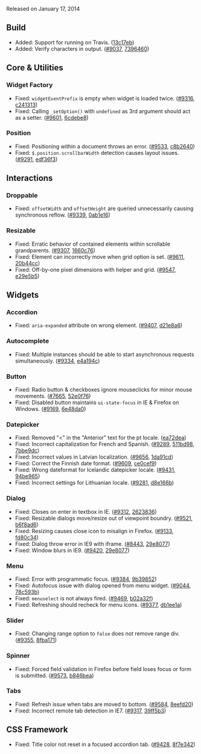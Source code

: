 <script>{
	"title": "jQuery UI 1.10.4 Changelog"
}</script>

Released on January 17, 2014

## Build

* Added: Support for running on Travis. ([13c17eb](https://github.com/jquery/jquery-ui/commit/13c17eb92250776c045da44652e7d460159cef02))
* Added: Verify characters in output. ([#9037](http://bugs.jqueryui.com/ticket/9037), [7396460](https://github.com/jquery/jquery-ui/commit/7396460c765395b97b9a1da125384903a62c1a2e))

## Core &amp; Utilities

### Widget Factory

* Fixed: `widgetEventPrefix` is empty when widget is loaded twice. ([#9316](http://bugs.jqueryui.com/ticket/9316), [c241313](https://github.com/jquery/jquery-ui/commit/c241313f1d31b18751a81c1321662512d8086cbc))
* Fixed: Calling `_setOption()` with `undefined` as 3rd argument should act as a setter. ([#9601](http://bugs.jqueryui.com/ticket/9601), [6cdebe8](https://github.com/jquery/jquery-ui/commit/6cdebe84f8fb20374bb9dd32b62cba1b7f8dfd13))

### Position

* Fixed: Positioning within a document throws an error. ([#9533](http://bugs.jqueryui.com/ticket/9533), [c8b2640](https://github.com/jquery/jquery-ui/commit/c8b264006d2fd8d9c27cfa8aef619428c563cb80))
* Fixed: `$.position.scrollbarWidth` detection causes layout issues. ([#9291](http://bugs.jqueryui.com/ticket/9291), [edf36f3](https://github.com/jquery/jquery-ui/commit/edf36f35ce84a67376d7e9fedd21fc07b38100c0))

## Interactions

### Droppable

* Fixed: `offsetWidth` and `offsetHeight` are queried unnecessarily causing synchronous reflow. ([#9339](http://bugs.jqueryui.com/ticket/9339), [0ab1e16](https://github.com/jquery/jquery-ui/commit/0ab1e16ad9eae6b030e7f569973787664760e8e6))

### Resizable

* Fixed: Erratic behavior of contained elements within scrollable grandparents. ([#9307](http://bugs.jqueryui.com/ticket/9307), [1660c76](https://github.com/jquery/jquery-ui/commit/1660c761e7fe3e790ec4dcb3a356a78ac2a1c7ed))
* Fixed: Element can incorrectly move when grid option is set. ([#9611](http://bugs.jqueryui.com/ticket/9611), [20b44cc](https://github.com/jquery/jquery-ui/commit/20b44cc9bf023bd711b80117b4f185a62301bf52))
* Fixed: Off-by-one pixel dimensions with helper and grid. ([#9547](http://bugs.jqueryui.com/ticket/9547), [e29e5b5](https://github.com/jquery/jquery-ui/commit/e29e5b56afea5a0250636d9c9fd97106732bfe84))

## Widgets

### Accordion

* Fixed: `aria-expanded` attribute on wrong element. ([#9407](http://bugs.jqueryui.com/ticket/9407), [d21e8a6](https://github.com/jquery/jquery-ui/commit/d21e8a6964d80a32cdb9773aa364141a2492dc5a))

### Autocomplete

* Fixed: Multiple instances should be able to start asynchronous requests simultaneously. ([#9334](http://bugs.jqueryui.com/ticket/9334), [e4a194c](https://github.com/jquery/jquery-ui/commit/e4a194ce42b8ea1e5440f99d1d8d26f55526ff6c))

### Button

* Fixed: Radio button & checkboxes ignore mouseclicks for minor mouse movements. ([#7665](http://bugs.jqueryui.com/ticket/7665), [52e0f76](https://github.com/jquery/jquery-ui/commit/52e0f768f528e5265b6d7b4afae036b1ff248956))
* Fixed: Disabled button maintains `ui-state-focus` in IE & Firefox on Windows. ([#9169](http://bugs.jqueryui.com/ticket/9169), [6e48da0](https://github.com/jquery/jquery-ui/commit/6e48da049014c484a219df11ab8f0551afb27fb5))

### Datepicker

* Fixed: Removed "<" in the "Anterior" text for the pt locale. ([ea72dea](https://github.com/jquery/jquery-ui/commit/ea72dea5631173705a4270690a327c7f6efc1f79))
* Fixed: Incorrect capitalization for French and Spanish. ([#9289](http://bugs.jqueryui.com/ticket/9289), [511bd98](https://github.com/jquery/jquery-ui/commit/511bd9842f67c2bd42661aa17b81669a1295ea6b), [7bbe9dc](https://github.com/jquery/jquery-ui/commit/7bbe9dc1142524569b0b5d5b7dffe1713c4d031b))
* Fixed: Incorrect values in Latvian localization. ([#9656](http://bugs.jqueryui.com/ticket/9656), [1da91cd](https://github.com/jquery/jquery-ui/commit/1da91cd500c0cd7cb831a256bef085686fe73e51))
* Fixed: Correct the Finnish date format. ([#9609](http://bugs.jqueryui.com/ticket/9609), [ce0cef9](https://github.com/jquery/jquery-ui/commit/ce0cef92656d6135fb7121bfe04fa6551dab613e))
* Fixed: Wrong dateformat for Icelandic datepicker locale. ([#9431](http://bugs.jqueryui.com/ticket/9431), [94be965](https://github.com/jquery/jquery-ui/commit/94be965cd2d064e67e347c654469c38de4281b3e))
* Fixed: Incorrect settings for Lithuanian locale. ([#9281](http://bugs.jqueryui.com/ticket/9281), [d8e166b](https://github.com/jquery/jquery-ui/commit/d8e166b41104b4d0caa8bcb0195918132f78c26a))

### Dialog

* Fixed: Closes on enter in textbox in IE. ([#9312](http://bugs.jqueryui.com/ticket/9312), [2623836](https://github.com/jquery/jquery-ui/commit/26238369bb113b487959322595e4814b441e5453))
* Fixed: Resizable dialogs move/resize out of viewpoint boundry. ([#9521](http://bugs.jqueryui.com/ticket/9521), [b6f8ad6](https://github.com/jquery/jquery-ui/commit/b6f8ad665f455a4234f09956027ca23b477838db))
* Fixed: Resizing causes close icon to misalign in Firefox. ([#9133](http://bugs.jqueryui.com/ticket/9133), [fd80c34](https://github.com/jquery/jquery-ui/commit/fd80c3445d3102519b7f9e0e549bc7d352bc2e56))
* Fixed: Dialog throw error in IE9 with iframe. ([#8443](http://bugs.jqueryui.com/ticket/8443), [29e8077](https://github.com/jquery/jquery-ui/commit/29e8077871902a49f3039633a7fb9ac5c4093aa8))
* Fixed: Window blurs in IE9. ([#9420](http://bugs.jqueryui.com/ticket/9420), [29e8077](https://github.com/jquery/jquery-ui/commit/29e8077871902a49f3039633a7fb9ac5c4093aa8))

### Menu

* Fixed: Error with programmatic focus. ([#9384](http://bugs.jqueryui.com/ticket/9384), [9b39852](https://github.com/jquery/jquery-ui/commit/9b398520c5e1a313d0c1ebfa7dfd892f8b3e440c))
* Fixed: Autofocus issue with dialog opened from menu widget. ([#9044](http://bugs.jqueryui.com/ticket/9044), [78c593b](https://github.com/jquery/jquery-ui/commit/78c593be8f1651c743f4018dd9a2fd9ab6c25ae7))
* Fixed: `menuselect` is not always fired. ([#9469](http://bugs.jqueryui.com/ticket/9469), [b02a32f](https://github.com/jquery/jquery-ui/commit/b02a32f4b3d7a0588949f2961a74d613beeaea48))
* Fixed: Refreshing should recheck for menu icons. ([#9377](http://bugs.jqueryui.com/ticket/9377), [db1ee1a](https://github.com/jquery/jquery-ui/commit/db1ee1af85ea2f0671f370e325d4ba5b971b2dd0))

### Slider

* Fixed: Changing range option to `false` does not remove range div. ([#9355](http://bugs.jqueryui.com/ticket/9355), [8fba171](https://github.com/jquery/jquery-ui/commit/8fba171fec64cae094566c6777e40c252ecef812))

### Spinner

* Fixed: Forced field validation in Firefox before field loses focus or form is submitted. ([#9573](http://bugs.jqueryui.com/ticket/9573), [b846bea](https://github.com/jquery/jquery-ui/commit/b846bea0fde6b14f63194450e4a77693c3a039a2))

### Tabs

* Fixed: Refresh issue when tabs are moved to bottom. ([#9584](http://bugs.jqueryui.com/ticket/9584), [8eefd20](https://github.com/jquery/jquery-ui/commit/8eefd2032fb5c0e60c7a9899ba51bc7f33aaebc8))
* Fixed: Incorrect remote tab detection in IE7. ([#9317](http://bugs.jqueryui.com/ticket/9317), [39ff5b3](https://github.com/jquery/jquery-ui/commit/39ff5b36e4ed2513f7dc11c22ea4df5d03f9f7b7))

## CSS Framework

* Fixed: Title color not reset in a focused accordion tab. ([#9428](http://bugs.jqueryui.com/ticket/9428), [8f7e342](https://github.com/jquery/jquery-ui/commit/8f7e3428f01fe84d8d9040b54adf761ffdcd382e))
